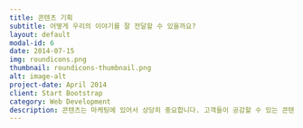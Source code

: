 ```yaml
---
title: 콘텐츠 기획
subtitle: 어떻게 우리의 이야기를 잘 전달할 수 있을까요?
layout: default
modal-id: 6
date: 2014-07-15
img: roundicons.png
thumbnail: roundicons-thumbnail.png
alt: image-alt
project-date: April 2014
client: Start Bootstrap
category: Web Development
description: 콘텐츠는 마케팅에 있어서 상당히 중요합니다. 고객들이 공감할 수 있는 콘텐츠 기획 방법을 알려드립니다.
---
```

